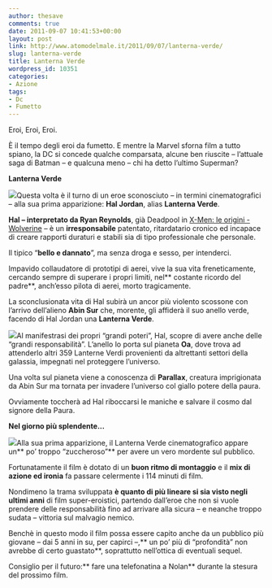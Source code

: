 ```yaml
---
author: thesave
comments: true
date: 2011-09-07 10:41:53+00:00
layout: post
link: http://www.atomodelmale.it/2011/09/07/lanterna-verde/
slug: lanterna-verde
title: Lanterna Verde
wordpress_id: 10351
categories:
- Azione
tags:
- Dc
- Fumetto
---
```


Eroi, Eroi, Eroi.

È il tempo degli eroi da fumetto. E mentre la Marvel sforna film a tutto spiano, la DC si concede qualche comparsata, alcune ben riuscite – l’attuale saga di Batman – e qualcuna meno – chi ha detto l’ultimo Superman?

**Lanterna Verde**

![](http://www.atomodelmale.it/wp-content/uploads/2011/09/Lanterna-Verde2-201x300.jpg)Questa volta è il turno di un eroe sconosciuto – in termini cinematografici – alla sua prima apparizione: **Hal Jordan**, alias **Lanterna Verde**.

**Hal **– interpretato da** Ryan Reynolds**, già Deadpool in [X-Men: le origini - Wolverine](http://www.atomodelmale.it/2009/05/23/x-men-le-origini-wolverine/) – è un **irresponsabile** patentato, ritardatario cronico ed incapace di creare rapporti duraturi e stabili sia di tipo professionale che personale.

Il tipico “**bello e dannato**”, ma senza droga e sesso, per intenderci.

Impavido collaudatore di prototipi di aerei, vive la sua vita freneticamente, cercando sempre di superare i propri limiti, nel** costante ricordo del padre**, anch’esso pilota di aerei, morto tragicamente.

La sconclusionata vita di Hal subirà un ancor più violento scossone con l’arrivo dell’alieno **Abin Sur** che, morente, gli affiderà il suo anello verde, facendo di Hal Jordan una **Lanterna Verde**.

![](http://www.atomodelmale.it/wp-content/uploads/2011/09/Lanterna-Verde3-300x135.jpg)Al manifestrasi dei propri “grandi poteri”, Hal, scopre di avere anche delle “grandi responsabilità”. L’anello lo porta sul pianeta **Oa**, dove trova ad attenderlo altri 359 Lanterne Verdi provenienti da altrettanti settori della galassia, impegnati nel proteggere l’universo.

Una volta sul pianeta viene a conoscenza di **Parallax**, creatura imprigionata da Abin Sur ma tornata per invadere l’universo col giallo potere della paura.

Ovviamente toccherà ad Hal riboccarsi le maniche e salvare il cosmo dal signore della Paura.

**Nel giorno più splendente...**

![](http://www.atomodelmale.it/wp-content/uploads/2011/09/Lanterna-Verde1-300x141.jpg)Alla sua prima apparizione, il Lanterna Verde cinematografico appare un** po’ troppo “zuccheroso”** per avere un vero mordente sul pubblico.

Fortunatamente il film è dotato di un **buon ritmo di montaggio** e il **mix di azione ed ironia** fa passare celermente i 114 minuti di film.

Nondimeno la trama sviluppata **è quanto di più lineare si sia visto negli ultimi anni** di film super-eroistici, partendo dall’eroe che non si vuole prendere delle responsabilità fino ad arrivare alla sicura – e neanche troppo sudata – vittoria sul malvagio nemico.

Benchè in questo modo il film possa essere capito anche da un pubblico più giovane – dai 5 anni in su, per capirci –,** un po’ più di “profondità” non avrebbe di certo guastato**, soprattutto nell’ottica di eventuali sequel.

Consiglio per il futuro:** fare una telefonatina a Nolan** durante la stesura del prossimo film.
